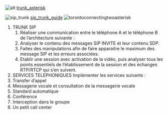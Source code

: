 ![alt](images/2022-04-05-12-45-45.png)
[trunk_asterisk](https://wiki.mdl29.net/lib/exe/fetch.php?media=braveo:02_trunk_asterisk.pdf)

![sip_trunk](images/2022-04-05-14-06-31.png)
[sip_trunk_guide](https://support.voipcloud.online/hc/en-us/articles/201488150-Asterisk-SIP-Trunk-Guide)
![torontoconnectingtwoasterisk](2022-04-05-14-39-56.png)


1. TRUNK SIP
   1. Réaliser une communication entre le téléphone A et le téléphone B de l’architecture suivante :
   2. Analyser le contenu des messages SIP INVITE et leur contenu SDP.
   3. Faites des manipulations afin de faire apparaitre le maximum des message SIP et les erreurs associées.
   4. Etablir une session avec activation de la vidéo, puis analyser tous les points essentiels de l’établissement de la session et des échanges RTP/RTCP qui s’en suivent.
2. SERVICES TELEPHONIQUES
Implémenter les services suivants :
1. Transfer d’appel
2. Messagerie vocale et consultation de la messagerie vocale
3. Standard automatique
4. Conférence
5. Interception dans le groupe
6. Un petit call center

